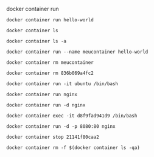 docker container run
```
docker container run hello-world
```
```
docker container ls
```
```
docker container ls -a
```
```
docker container run --name meucontainer hello-world
```
```
docker container rm meucontainer
```
```
docker container rm 836b069a4fc2
```
```
docker container run -it ubuntu /bin/bash
```
```
docker container run nginx
```
```
docker container run -d nginx
```
```
docker container exec -it d8f9fad941d9 /bin/bash
```
```
docker container run -d -p 8080:80 nginx
```
```
docker container stop 21141f80caa2
```
```
docker container rm -f $(docker container ls -qa)
```